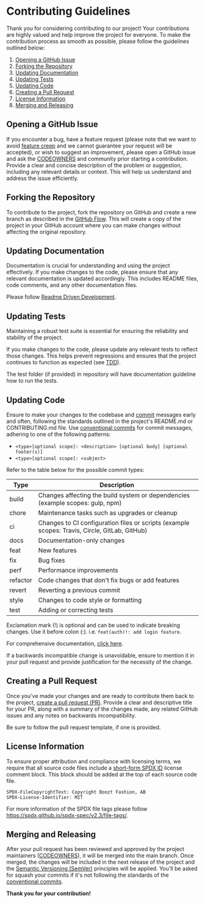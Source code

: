 <!--
SPDX-FileCopyrightText: Copyright Boozt Fashion, AB
SPDX-License-Identifier: MIT
-->

# Contributing Guidelines

Thank you for considering contributing to our project! Your contributions are highly valued and help improve the project for everyone. To make the contribution process as smooth as possible, please follow the guidelines outlined below:

1. [Opening a GitHub Issue](#opening-a-github-issue)
1. [Forking the Repository](#forking-the-repository)
1. [Updating Documentation](#updating-documentation)
1. [Updating Tests](#updating-tests)
1. [Updating Code](#updating-code)
1. [Creating a Pull Request](#creating-a-pull-request)
1. [License Information](#license-information)
1. [Merging and Releasing](#merging-and-releasing)

## Opening a GitHub Issue

If you encounter a bug, have a feature request (please note that we want to avoid [feature creep][feature-creep] and we cannot guarantee your request will be accepted), or wish to suggest an improvement, please open a GitHub issue and ask the [CODEOWNERS][codeowners] and community prior starting a contribution. Provide a clear and concise description of the problem or suggestion, including any relevant details or context. This will help us understand and address the issue efficiently.

## Forking the Repository

To contribute to the project, fork the repository on GitHub and create a new branch as described in the [GitHub Flow][github-flow]. This will create a copy of the project in your GitHub account where you can make changes without affecting the original repository.

## Updating Documentation

Documentation is crucial for understanding and using the project effectively. If you make changes to the code, please ensure that any relevant documentation is updated accordingly. This includes README files, code comments, and any other documentation files.

Please follow [Readme Driven Development][rdd].

## Updating Tests

Maintaining a robust test suite is essential for ensuring the reliability and stability of the project.

If you make changes to the code, please update any relevant tests to reflect those changes. This helps
prevent regressions and ensures that the project continues to function as expected (see [TDD][tdd]).

The test folder (if provided) in repository will have documentation guideline how to run the tests.

## Updating Code

Ensure to make your changes to the codebase and [commit][commit-and-review] messages early and often, following the standards outlined in the project's README.md or CONTRIBUTING.md file. Use [conventional commits][conventional-commits] for commit messages, adhering to one of the following patterns:

 - `<type>[optional scope]: <description> [optional body] [optional footer(s)]`
 - `<type>[optional scope]: <subject>`

Refer to the table below for the possible commit types:

| Type | Description|
| ---- | ---- |
| build | Changes affecting the build system or dependencies (example scopes: gulp, npm)
| chore | Maintenance tasks such as upgrades or cleanup |
| ci | Changes to CI configuration files or scripts (example scopes: Travis, Circle, GitLab, GitHub) |
| docs | Documentation-only changes |
| feat | New features |
| fix | Bug fixes |
| perf | Performance improvements |
| refactor | Code changes that don't fix bugs or add features |
| revert | Reverting a previous commit |
| style | Changes to code style or formatting |
| test | Adding or correcting tests |

Exclamation mark (!) is optional and can be used to indicate breaking changes. Use it before colon (:). i.e. `feat(auth)!: add login feature`.

For comprehensive documentation, [click here][conventional-commits].

If a backwards incompatible change is unavoidable, ensure to mention it in your pull request and provide justification for the necessity of the change.

## Creating a Pull Request

Once you've made your changes and are ready to contribute them back to the project, [create a pull request (PR)][pr]. Provide a clear and descriptive title for your PR, along with a summary of the changes made, any related GitHub issues and any notes on backwards incompatibility.

Be sure to follow the pull request template, if one is provided.

## License Information

To ensure proper attribution and compliance with licensing terms, we require that all source code files include a [short-form SPDX ID][spdx-license-info] license comment block. This block should be added at the top of each source code file. 

```
SPDX-FileCopyrightText: Copyright Boozt Fashion, AB
SPDX-License-Identifier: MIT
```

For more information of the SPDX file tags please follow https://spdx.github.io/spdx-spec/v2.3/file-tags/.

## Merging and Releasing

After your pull request has been reviewed and approved by the project maintainers ([CODEOWNERS][codeowners]), it will be merged into the main branch. Once merged, the changes will be included in the next release of the project and the [Semantic Versioning (SemVer)][semver] principles will be applied. You'll be asked for squash your commits if it's not following the standards of the [conventional commits][conventional-commits].

**Thank you for your contribution!**

[feature-creep]: https://en.wikipedia.org/wiki/Feature_creep
[codeowners]: https://docs.github.com/en/repositories/managing-your-repositorys-settings-and-features/customizing-your-repository/about-code-owners
[github-flow]: https://docs.github.com/en/get-started/using-github/github-flow
[rdd]: https://tom.preston-werner.com/2010/08/23/readme-driven-development.html
[tdd]: https://en.wikipedia.org/wiki/Test-driven_development
[commit-and-review]: https://docs.github.com/en/desktop/making-changes-in-a-branch/committing-and-reviewing-changes-to-your-project-in-github-desktop
[conventional-commits]: https://www.conventionalcommits.org/en/v1.0.0/
[pr]: https://docs.github.com/en/pull-requests/collaborating-with-pull-requests/proposing-changes-to-your-work-with-pull-requests/creating-a-pull-request
[semver]: https://semver.org/
[spdx-license-info]: https://spdx.dev/learn/handling-license-info/
